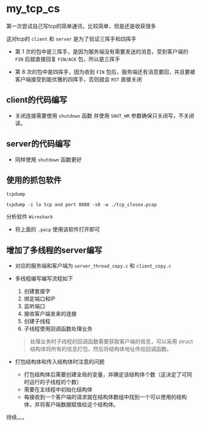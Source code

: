 # my_tcp_cs

第一次尝试自己写tcp的简单通讯，比较简单，但是还是收获很多

这对tcp的 `client` 和 `server` 是为了验证三挥手和四挥手

* 第 1 次的包中是三挥手，是因为服务端没有需要发送的消息，受到客户端的 `FIN` 后就直接回复 `FIN/ACK` 包，所以是三挥手

* 第 8 次的包中是四挥手，因为收到 `FIN` 包后，服务端还有消息要回，并且要被客户端接受到能优雅的四挥手，否则就会 `RST` 直接关闭

## client的代码编写

* 关闭连接需要使用 `shutdown` 函数 并使用 `SHUT_WR` 参数确保只关闭写，不关闭读。

## server的代码编写
* 同样使用 `shutdown` 函数更好
   
## 使用的抓包软件
`tcpdump`

    tcpdump -i lo tcp and port 8888 -s0 -w ./tcp_closex.pcap

分析软件 `Wireshark` 

* 将上面的 `.pacp` 使用该软件打开即可

## 增加了多线程的server编写

+ 对应的服务端和客户端为 `server_thread_copy.c` 和 `client_copy.c` 

+ 多线程编写编写流程如下

    1. 创建套接字
    2. 绑定端口和IP
    3. 监听端口
    4. 接收客户端发来的连接
    5. 创建子线程
    6. 子线程使用回调函数处理业务
    > 处理业务时子线程的回调函数需要获取客户端的信息，可以采用 struct 结构体将所有的信息打包，然后将结构体地址传给回调函数。

+ 打包结构体和传入结构体时注意的问题
    + 打包结构体后需要创建全局的变量，并确定该结构体个数（这决定了可同时运行的子线程的个数）
    + 需要在主线程中初始化结构体
    + 每接收到一个客户端的请求就在结构体数组中找到一个可以使用的结构体，并将客户端数据赋值给这个结构体。

待续。。。